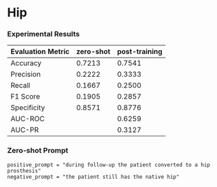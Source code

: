 # Hip


### Experimental Results

| Evaluation Metric | zero-shot | post-training
|------------------|----------|----------|
| Accuracy         | 0.7213  | 0.7541    |
| Precision        | 0.2222  | 0.3333   |
| Recall           | 0.1667   | 0.2500  |
| F1 Score         | 0.1905  | 0.2857   |
| Specificity      | 0.8571   | 0.8776   |
| AUC-ROC          |         | 0.6259   |
| AUC-PR           |        | 0.3127   |

### Zero-shot Prompt

```
positive_prompt = "during follow-up the patient converted to a hip prosthesis"
negative_prompt = "the patient still has the native hip"
```
